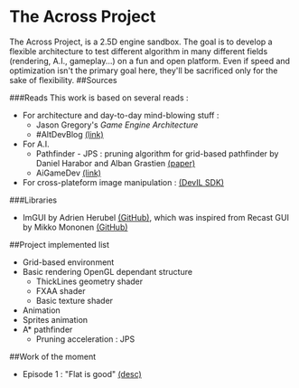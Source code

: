 The Across Project
=============
The Across Project, is a 2.5D engine sandbox. The goal is to develop a flexible architecture to test different algorithm in many different fields (rendering, A.I., gameplay...) on a fun and open platform.
Even if speed and optimization isn't the primary goal here, they'll be sacrificed only for the sake of flexibility.
##Sources

###Reads
This work is based on several reads : 
* For architecture and day-to-day mind-blowing stuff :
  * Jason Gregory's *Game Engine Architecture*
  * #AltDevBlog [(link)](http://www.altdevblogaday.com/)
* For A.I. 
  * Pathfinder - JPS : pruning algorithm for grid-based pathfinder by Daniel Harabor and Alban Grastien [(paper)](http://users.cecs.anu.edu.au/~dharabor/data/papers/harabor-grastien-socs12.pdf)
  * AiGameDev [(link)](http://aigamedev.com/)
* For cross-plateform image manipulation :  [(DevIL SDK)](http://openil.sourceforge.net/)

###Libraries
* ImGUI by Adrien Herubel [(GitHub)](https://github.com/AdrienHerubel/imgui), which was inspired from Recast GUI by Mikko Mononen [(GitHub)](https://github.com/memononen/recastnavigation)

##Project implemented list
* Grid-based environment
* Basic rendering OpenGL dependant structure
  * ThickLines geometry shader
  * FXAA shader
  * Basic texture shader
* Animation
 * Sprites animation
* A* pathfinder
  * Pruning acceleration : JPS

##Work of the moment

* Episode 1 : "Flat is good" [(desc)](https://github.com/FlorianDeconinck/AcrossProject/wiki/Across-Wiki---News#and-now-on-the-across-project)
